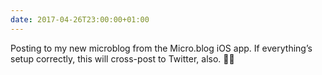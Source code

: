 ```yaml
---
date: 2017-04-26T23:00:00+01:00
---
```


Posting to my new microblog from the Micro.blog iOS app. If everything’s setup correctly, this will cross-post to Twitter, also. 🤞🏻
